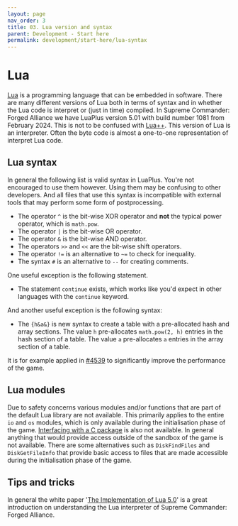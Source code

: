 ```yaml
---
layout: page
nav_order: 3
title: 03. Lua version and syntax
parent: Development - Start here
permalink: development/start-here/lua-syntax
---
```


# Lua

[Lua](https://www.lua.org/) is a programming language that can be embedded in software. There are many different versions of Lua both in terms of syntax and in whether the Lua code is interpret or (just in time) compiled. In Supreme Commander: Forged Alliance we have LuaPlus version 5.01 with build number 1081 from February 2024. This is not to be confused with [Lua++](https://docs.luaplusplus.org/). This version of Lua is an interpreter. Often the byte code is almost a one-to-one representation of interpret Lua code.

## Lua syntax

In general the following list is valid syntax in LuaPlus. You're not encouraged to use them however. Using them may be confusing to other developers. And all files that use this syntax is incompatible with external tools that may perform some form of postprocessing.

- The operator `^` is the bit-wise XOR operator and **not** the typical power operator, which is `math.pow`.
- The operator `|` is the bit-wise OR operator.
- The operator `&` is the bit-wise AND operator.
- The operators `>>` and `<<` are the bit-wise shift operators.
- The operator `!=` is an alternative to `~=` to check for inequality.
- The syntax `#` is an alternative to `--` for creating comments.

One useful exception is the following statement.

- The statement `continue` exists, which works like you'd expect in other languages with the `continue` keyword.

And another useful exception is the following syntax:

- The `{h&a&}` is new syntax to create a table with a pre-allocated hash and array sections. The value `h` pre-allocates `math.pow(2, h)` entries in the hash section of a table. The value `a` pre-allocates `a` entries in the array section of a table. 

It is for example applied in [#4539](https://github.com/FAForever/fa/issues/4539) to significantly improve the performance of the game.

## Lua modules

Due to safety concerns various modules and/or functions that are part of the default Lua library are not available. This primarily applies to the entire `io` and `os` modules, which is only available during the initialisation phase of the game. [Interfacing with a C package](https://www.lua.org/pil/8.2.html) is also not available. In general anything that would provide access outside of the sandbox of the game is not available. There are some alternatives such as `DiskFindFiles` and `DiskGetFileInfo` that provide basic access to files that are made accessible during the initialisation phase of the game.

## Tips and tricks

In general the white paper '[The Implementation of Lua 5.0](https://www.lua.org/doc/jucs05.pdf)' is a great introduction on understanding the Lua interpreter of Supreme Commander: Forged Alliance. 